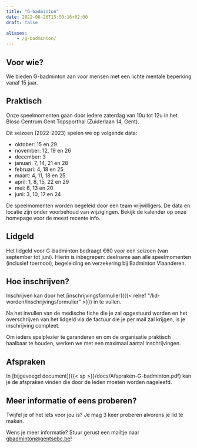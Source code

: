 ```yaml
---
title: "G-badminton"
date: 2022-08-26T15:50:16+02:00
draft: false

aliases:
    - /g-badminton/ 
---
```

## Voor wie?
We bieden G-badminton aan voor mensen met een lichte mentale beperking vanaf 15 jaar.

## Praktisch
Onze speelmomenten gaan door iedere zaterdag van 10u tot 12u in het Bloso Centrum Gent Topsporthal (Zuiderlaan 14, Gent).

Dit seizoen (2022-2023) spelen we op volgende data:

* oktober: 15 en 29
* november: 12, 19 en 26
* december: 3
* januari: 7, 14, 21 en 28
* februari: 4, 18 en 25
* maart: 4, 11, 18 en 25
* april: 1, 8, 15, 22 en 29
* mei: 6, 13 en 20
* juni: 3, 10, 17 en 24

De speelmomenten worden begeleid door een team vrijwilligers. De data en locatie zijn onder voorbehoud van wijzigingen. Bekijk de kalender op onze homepage voor de meest recente info.

## Lidgeld
Het lidgeld voor G-badminton bedraagt €60 voor een seizoen (van september tot juni). Hierin is inbegrepen: deelname aan alle speelmomenten (inclusief toernooi), begeleiding en verzekering bij Badminton Vlaanderen.

## Hoe inschrijven?
Inschrijven kan door het [inschrijvingsformulier]({{< relref "/lid-worden/inschrijvingsformulier" >}}) in te vullen.

Na het invullen van de medische fiche die je zal opgestuurd worden en het overschrijven van het lidgeld via de factuur die je per mail zal krijgen, is je inschrijving compleet.

Om ieders spelplezier te garanderen en om de organisatie praktisch haalbaar te houden, werken we met een maximaal aantal inschrijvingen.

## Afspraken
In [bijgevoegd document]({{< sp >}}/docs/Afspraken-G-badminton.pdf) kan je de afspraken vinden die door de leden moeten worden nageleefd.

## Meer informatie of eens proberen?
Twijfel je of het iets voor jou is? Je mag 3 keer proberen alvorens je lid te maken.

Wens je meer informatie? Stuur gerust een mailtje naar gbadminton@gentsebc.be!